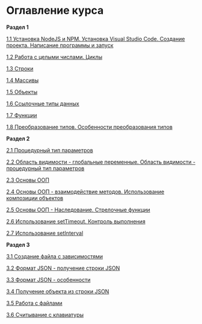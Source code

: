 # Оглавление курса

**Раздел 1** 
[1.1 Установка NodeJS и NPM. Установка Visual Studio Code. Создание проекта. Написание программы и запуск](https://github.com/maxim218/JavaScript-Tasks-IU/blob/master/TASK_1/Lesson_1.markdown "")

[1.2 Работа с целыми числами. Циклы](https://github.com/maxim218/JavaScript-Tasks-IU/blob/master/TASK_1/Lesson_2.markdown "")

[1.3 Строки](https://github.com/maxim218/JavaScript-Tasks-IU/blob/master/TASK_1/Lesson_3.markdown "")

[1.4 Массивы](https://github.com/maxim218/JavaScript-Tasks-IU/blob/master/TASK_1/Lesson_4.markdown "")

[1.5 Объекты](https://github.com/maxim218/JavaScript-Tasks-IU/blob/master/TASK_1/Lesson_5.markdown "")

[1.6 Ссылочные типы данных](https://github.com/maxim218/JavaScript-Tasks-IU/blob/master/TASK_1/Lesson_6.markdown "")

[1.7 Функции](https://github.com/maxim218/JavaScript-Tasks-IU/blob/master/TASK_1/Lesson_7.markdown "")

[1.8 Преобразование типов. Особенности преобразования типов](https://github.com/maxim218/JavaScript-Tasks-IU/blob/master/TASK_1/Lesson_8.markdown "")

**Раздел 2** 
[2.1 Процедурный тип параметров](https://github.com/maxim218/JavaScript-Tasks-IU/blob/master/TASK_2/Lesson_1.markdown "")

[2.2 Область видимости - глобальные переменные. Область видимости - процедурный тип параметров](https://github.com/maxim218/JavaScript-Tasks-IU/blob/master/TASK_2/Lesson_2.markdown "")

[2.3 Основы ООП](https://github.com/maxim218/JavaScript-Tasks-IU/blob/master/TASK_2/Lesson_3.markdown "")

[2.4 Основы ООП - взаимодействие методов. Использование композиции объектов](https://github.com/maxim218/JavaScript-Tasks-IU/blob/master/TASK_2/Lesson_4.markdown "")

[2.5 Основы ООП - Наследование. Стрелочные функции](https://github.com/maxim218/JavaScript-Tasks-IU/blob/master/TASK_2/Lesson_5.markdown "")

[2.6 Использование setTimeout. Контроль выполнения](https://github.com/maxim218/JavaScript-Tasks-IU/blob/master/TASK_2/Lesson_6.markdown "")

[2.7 Использование setInterval](https://github.com/maxim218/JavaScript-Tasks-IU/blob/master/TASK_2/Lesson_7.markdown "")

**Раздел 3** 
[3.1 Создание файла с зависимостями](https://github.com/maxim218/JavaScript-Tasks-IU/blob/master/TASK_3/Lesson_1.markdown "")

[3.2 Формат JSON - получение строки JSON](https://github.com/maxim218/JavaScript-Tasks-IU/blob/master/TASK_3/Lesson_2.markdown "")

[3.3 Формат JSON - особенности](https://github.com/maxim218/JavaScript-Tasks-IU/blob/master/TASK_3/Lesson_3.markdown "")

[3.4 Получение объекта из строки JSON](https://github.com/maxim218/JavaScript-Tasks-IU/blob/master/TASK_3/Lesson_4.markdown "")

[3.5 Работа с файлами](https://github.com/maxim218/JavaScript-Tasks-IU/blob/master/TASK_3/Lesson_5.markdown "")

[3.6 Считывание с клавиатуры](https://github.com/maxim218/JavaScript-Tasks-IU/blob/master/TASK_3/Lesson_6.markdown "")

